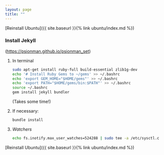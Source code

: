 ```yaml
---
layout: page
title: ""
---
```


[Reinstall Ubuntu]({{ site.baseurl }}{% link ubuntu/index.md %})

### Install Jekyll

(https://psionman.github.io/psionman_set)

1. In terminal

    ``` bash
    sudo apt-get install ruby-full build-essential zlib1g-dev
    echo '# Install Ruby Gems to ~/gems' >> ~/.bashrc
    echo 'export GEM_HOME="$HOME/gems"' >> ~/.bashrc
    echo 'export PATH="$HOME/gems/bin:$PATH"' >> ~/.bashrc
    source ~/.bashrc
    gem install jekyll bundler
    ```
    (Takes some time!)

1. If necessary:
    ``` bash
    bundle install
    ```

1. *Watchers*
   ```bash
   echo fs.inotify.max_user_watches=524288 | sudo tee -a /etc/sysctl.conf && sudo sysctl -p
   ```

[Reinstall Ubuntu]({{ site.baseurl }}{% link ubuntu/index.md %})
